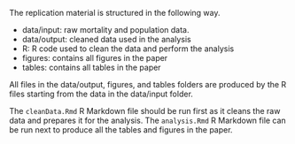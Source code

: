 The replication material is structured in the following way.

 - data/input: raw mortality and population data.
 - data/output: cleaned data used in the analysis
 - R: R code used to clean the data and perform the analysis
 - figures: contains all figures in the paper
 - tables: contains all tables in the paper

All files in the data/output, figures, and tables folders are produced by the R files starting from the data in the data/input folder.

The `cleanData.Rmd` R Markdown file should be run first as it cleans the raw data and prepares it for the analysis. The `analysis.Rmd` R Markdown file can be run next to produce all the tables and figures in the paper.

